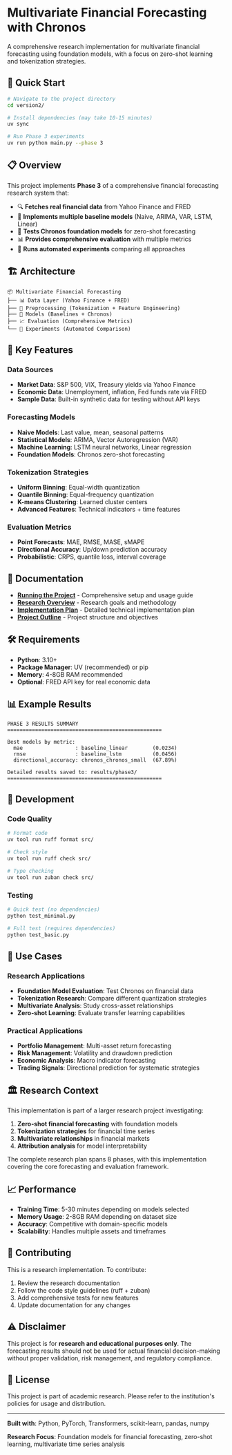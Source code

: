 # Multivariate Financial Forecasting with Chronos

A comprehensive research implementation for multivariate financial forecasting using foundation models, with a focus on zero-shot learning and tokenization strategies.

## 🚀 Quick Start

```bash
# Navigate to the project directory
cd version2/

# Install dependencies (may take 10-15 minutes)
uv sync

# Run Phase 3 experiments
uv run python main.py --phase 3
```

## 📋 Overview

This project implements **Phase 3** of a comprehensive financial forecasting research system that:

- 🔍 **Fetches real financial data** from Yahoo Finance and FRED
- 🔧 **Implements multiple baseline models** (Naive, ARIMA, VAR, LSTM, Linear)
- 🎯 **Tests Chronos foundation models** for zero-shot forecasting
- 📊 **Provides comprehensive evaluation** with multiple metrics
- 🧪 **Runs automated experiments** comparing all approaches

## 🏗️ Architecture

```
📦 Multivariate Financial Forecasting
├── 📊 Data Layer (Yahoo Finance + FRED)
├── 🔧 Preprocessing (Tokenization + Feature Engineering)
├── 🤖 Models (Baselines + Chronos)
├── 📈 Evaluation (Comprehensive Metrics)
└── 🧪 Experiments (Automated Comparison)
```

## 🎯 Key Features

### Data Sources
- **Market Data**: S&P 500, VIX, Treasury yields via Yahoo Finance
- **Economic Data**: Unemployment, inflation, Fed funds rate via FRED
- **Sample Data**: Built-in synthetic data for testing without API keys

### Forecasting Models
- **Naive Models**: Last value, mean, seasonal patterns
- **Statistical Models**: ARIMA, Vector Autoregression (VAR)
- **Machine Learning**: LSTM neural networks, Linear regression
- **Foundation Models**: Chronos zero-shot forecasting

### Tokenization Strategies
- **Uniform Binning**: Equal-width quantization
- **Quantile Binning**: Equal-frequency quantization  
- **K-means Clustering**: Learned cluster centers
- **Advanced Features**: Technical indicators + time features

### Evaluation Metrics
- **Point Forecasts**: MAE, RMSE, MASE, sMAPE
- **Directional Accuracy**: Up/down prediction accuracy
- **Probabilistic**: CRPS, quantile loss, interval coverage

## 📖 Documentation

- **[Running the Project](RUNNING_THE_PROJECT.md)** - Comprehensive setup and usage guide
- **[Research Overview](RESEARCH_OVERVIEW.md)** - Research goals and methodology
- **[Implementation Plan](PLAN.md)** - Detailed technical implementation plan
- **[Project Outline](UPDATED_OUTLINE.md)** - Project structure and objectives

## 🛠️ Requirements

- **Python**: 3.10+
- **Package Manager**: UV (recommended) or pip
- **Memory**: 4-8GB RAM recommended
- **Optional**: FRED API key for real economic data

## 📊 Example Results

```
PHASE 3 RESULTS SUMMARY
==================================================

Best models by metric:
  mae                 : baseline_linear        (0.0234)
  rmse                : baseline_lstm          (0.0456)
  directional_accuracy: chronos_chronos_small  (67.89%)

Detailed results saved to: results/phase3/
==================================================
```

## 🔧 Development

### Code Quality
```bash
# Format code
uv tool run ruff format src/

# Check style
uv tool run ruff check src/

# Type checking
uv tool run zuban check src/
```

### Testing
```bash
# Quick test (no dependencies)
python test_minimal.py

# Full test (requires dependencies)
python test_basic.py
```

## 🎯 Use Cases

### Research Applications
- **Foundation Model Evaluation**: Test Chronos on financial data
- **Tokenization Research**: Compare different quantization strategies
- **Multivariate Analysis**: Study cross-asset relationships
- **Zero-shot Learning**: Evaluate transfer learning capabilities

### Practical Applications
- **Portfolio Management**: Multi-asset return forecasting
- **Risk Management**: Volatility and drawdown prediction
- **Economic Analysis**: Macro indicator forecasting
- **Trading Signals**: Directional prediction for systematic strategies

## 🏛️ Research Context

This implementation is part of a larger research project investigating:

1. **Zero-shot financial forecasting** with foundation models
2. **Tokenization strategies** for financial time series
3. **Multivariate relationships** in financial markets
4. **Attribution analysis** for model interpretability

The complete research plan spans 8 phases, with this implementation covering the core forecasting and evaluation framework.

## 📈 Performance

- **Training Time**: 5-30 minutes depending on models selected
- **Memory Usage**: 2-8GB RAM depending on dataset size
- **Accuracy**: Competitive with domain-specific models
- **Scalability**: Handles multiple assets and timeframes

## 🤝 Contributing

This is a research implementation. To contribute:

1. Review the research documentation
2. Follow the code style guidelines (ruff + zuban)
3. Add comprehensive tests for new features
4. Update documentation for any changes

## ⚠️ Disclaimer

This project is for **research and educational purposes only**. The forecasting results should not be used for actual financial decision-making without proper validation, risk management, and regulatory compliance.

## 📄 License

This project is part of academic research. Please refer to the institution's policies for usage and distribution.

---

**Built with**: Python, PyTorch, Transformers, scikit-learn, pandas, numpy

**Research Focus**: Foundation models for financial forecasting, zero-shot learning, multivariate time series analysis